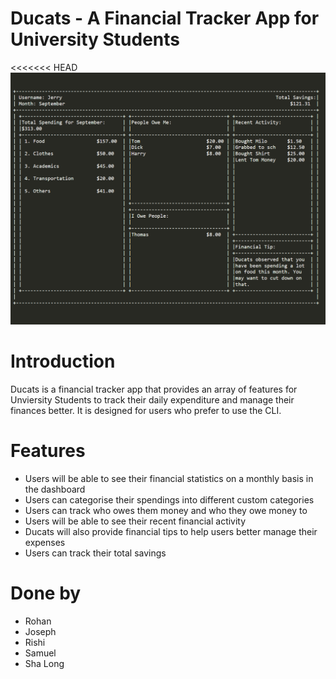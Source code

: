 # Ducats - A Financial Tracker App for University Students

<<<<<<< HEAD
![](docs/images/Ui.png)

# Introduction

Ducats is a financial tracker app that provides an array of features for Unviersity Students to track their daily expenditure and manage their finances better. It is designed for users who prefer to use the CLI.

# Features
* Users will be able to see their financial statistics on a monthly basis in the dashboard
* Users can categorise their spendings into different custom categories
* Users can track who owes them money and who they owe money to
* Users will be able to see their recent financial activity
* Ducats will also provide financial tips to help users better manage their expenses
* Users can track their total savings

# Done by

* Rohan
* Joseph
* Rishi
* Samuel
* Sha Long
